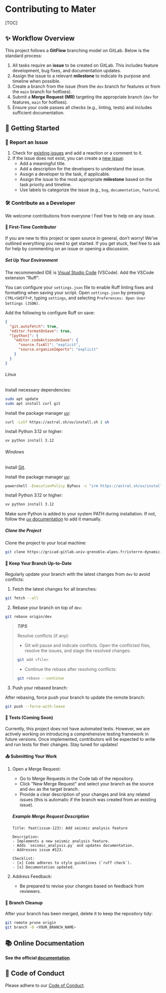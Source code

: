 # Contributing to Mater

[TOC]

## ✨ Workflow Overview

This project follows a **GitFlow** branching model on GitLab. Below is the standard process:

1. All tasks require an **issue** to be created on GitLab. This includes feature development, bug fixes, and documentation updates.
2. Assign the issue to a relevant **milestone** to indicate its purpose and timeline when possible.
3. Create a branch from the issue (from the `dev` branch for features or from the `main` branch for hotfixes).
4. Submit a **Merge Request (MR)** targeting the appropriate branch (`dev` for features, `main` for hotfixes).
5. Ensure your code passes all checks (e.g., linting, tests) and includes sufficient documentation.

## 🔧 Getting Started

### 🐛 Report an Issue

1. Check for [existing issues](https://gricad-gitlab.univ-grenoble-alpes.fr/isterre-dynamic-modeling/mater-project/mater/-/issues) and add a reaction or a comment to it.
2. If the issue does not exist, you can create a [new issue](https://gricad-gitlab.univ-grenoble-alpes.fr/isterre-dynamic-modeling/mater-project/mater/-/issues/new):
   - Add a meaningful title.
   - Add a description for the developers to understand the issue.
   - Assign a developer to the task, if applicable.
   - Assign the issue to the most appropriate **milestone** based on the task priority and timeline.
   - Use labels to categorize the issue (e.g., `bug`, `documentation`, `feature`).

### 🛠️ Contribute as a Developer

We welcome contributions from everyone ! Feel free to help on any issue.

#### 💁 First-Time Contributor

If you are new to this project or open source in general, don’t worry! We’ve outlined everything you need to get started. If you get stuck, feel free to ask for help by commenting on an issue or opening a discussion.

##### Set Up Your Environment

The recommended IDE is [Visual Studio Code](https://code.visualstudio.com/) (VSCode). Add the VSCode extension "Ruff".

You can configure your `settings.json` file to enable Ruff linting fixes and formatting when saving your script. Open `settings.json` by pressing `CTRL+SHIFT+P`, typing `settings`, and selecting `Preferences: Open User Settings (JSON)`.

Add the following to configure Ruff on save:

```json
{
  "git.autofetch": true,
  "editor.formatOnSave": true,
  "[python]": {
    "editor.codeActionsOnSave": {
      "source.fixAll": "explicit",
      "source.organizeImports": "explicit"
    }
  }
}
```

###### Linux

Install necessary dependencies:

```bash
sudo apt update
sudo apt install curl git
```

Install the package manager [uv](https://docs.astral.sh/uv/):

```bash
curl -LsSf https://astral.sh/uv/install.sh | sh
```

Install Python 3.12 or higher:

```bash
uv python install 3.12
```

###### Windows

Install [Git](https://git-scm.com/).

Install the package manager [uv](https://docs.astral.sh/uv/):

```bash
powershell -ExecutionPolicy ByPass -c "irm https://astral.sh/uv/install.ps1 | iex"
```

Install Python 3.12 or higher:

```bash
uv python install 3.12
```

Make sure Python is added to your system PATH during installation. If not, follow the [uv documentation](https://docs.astral.sh/uv/guides/install-python/#getting-started) to add it manually.

##### Clone the Project

Clone the project to your local machine:

```bash
git clone https://gricad-gitlab.univ-grenoble-alpes.fr/isterre-dynamic-modeling/mater-project/mater.git
```

#### 🔄 Keep Your Branch Up-to-Date

Regularly update your branch with the latest changes from `dev` to avoid conflicts:

1. Fetch the latest changes for all branches:

```bash
git fetch --all
```

2. Rebase your branch on top of `dev`:

```bash
git rebase origin/dev
```

> **_TIPS_**
>
> Resolve conflicts (if any):
>
> - Git will pause and indicate conflicts. Open the conflicted files, resolve the issues, and stage the resolved changes:
>
> ```bash
> git add <file>
> ```
>
> - Continue the rebase after resolving conflicts:
>
> ```bash
> git rebase --continue
> ```

3. Push your rebased branch:

After rebasing, force push your branch to update the remote branch:

```bash
git push --force-with-lease
```

#### 🧪 Tests (Coming Soon)

Currently, this project does not have automated tests. However, we are actively working on introducing a comprehensive testing framework in future versions. Once implemented, contributors will be expected to write and run tests for their changes. Stay tuned for updates!

#### 📤 Submitting Your Work

1. Open a Merge Request:

   - Go to Merge Requests in the Code tab of the repository.
   - Click "New Merge Request" and select your branch as the source and `dev` as the target branch.
   - Provide a clear description of your changes and link any related issues (this is automatic if the branch was created from an existing issue).

   ##### Example Merge Request Description

   ```
   Title: feat(issue-123): Add seismic analysis feature

   Description:
   - Implements a new seismic analysis feature.
   - Adds `seismic_analysis.py` and updates documentation.
   - Addresses issue #123.

   Checklist:
   - [x] Code adheres to style guidelines (`ruff check`).
   - [x] Documentation updated.
   ```

2. Address Feedback:

   - Be prepared to revise your changes based on feedback from reviewers.

#### 🧹 Branch Cleanup

After your branch has been merged, delete it to keep the repository tidy:

```bash
git remote prune origin
git branch -D <YOUR_BRANCH_NAME>
```

## 📚 Online Documentation

**See the official [documentation](https://isterre-dynamic-modeling.gricad-pages.univ-grenoble-alpes.fr/mater-project/mater/contributing/index.html#contributing)**.

## 📜 Code of Conduct

Please adhere to our [Code of Conduct](CODE_OF_CONDUCT.md).
